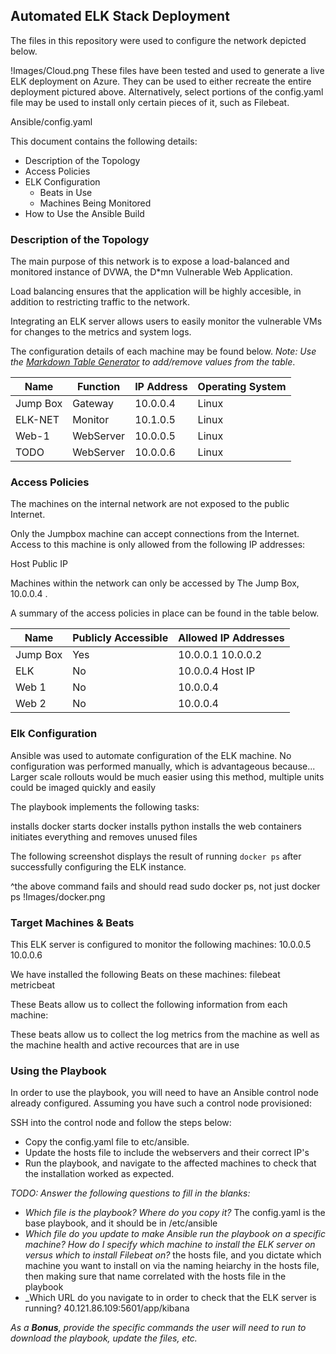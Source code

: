 ## Automated ELK Stack Deployment

The files in this repository were used to configure the network depicted below.

!Images/Cloud.png
These files have been tested and used to generate a live ELK deployment on Azure. They can be used to either recreate the entire deployment pictured above. Alternatively, select portions of the config.yaml file may be used to install only certain pieces of it, such as Filebeat.

  Ansible/config.yaml

This document contains the following details:
- Description of the Topology
- Access Policies
- ELK Configuration
  - Beats in Use
  - Machines Being Monitored
- How to Use the Ansible Build


### Description of the Topology

The main purpose of this network is to expose a load-balanced and monitored instance of DVWA, the D*mn Vulnerable Web Application.

Load balancing ensures that the application will be highly accesible, in addition to restricting traffic to the network.


Integrating an ELK server allows users to easily monitor the vulnerable VMs for changes to the metrics and system logs.


The configuration details of each machine may be found below.
_Note: Use the [Markdown Table Generator](http://www.tablesgenerator.com/markdown_tables) to add/remove values from the table_.

| Name     | Function | IP Address | Operating System |
|----------|----------|------------|------------------|
| Jump Box | Gateway  | 10.0.0.4   | Linux            |
| ELK-NET  | Monitor  | 10.1.0.5   | Linux            |
| Web-1    | WebServer| 10.0.0.5   | Linux            |
| TODO     | WebServer| 10.0.0.6   | Linux            |

### Access Policies

The machines on the internal network are not exposed to the public Internet. 

Only the Jumpbox machine can accept connections from the Internet. Access to this machine is only allowed from the following IP addresses:
	
Host Public IP

Machines within the network can only be accessed by The Jump Box, 10.0.0.4 .


A summary of the access policies in place can be found in the table below.

| Name     | Publicly Accessible | Allowed IP Addresses |
|----------|---------------------|----------------------|
| Jump Box | Yes                 | 10.0.0.1 10.0.0.2    |
| ELK      | No                  | 10.0.0.4 Host IP      |
| Web 1    | No                  | 10.0.0.4             |
| Web 2    | No                  | 10.0.0.4             |

### Elk Configuration

Ansible was used to automate configuration of the ELK machine. No configuration was performed manually, which is advantageous because...
Larger scale rollouts would be much easier using this method, multiple units could be imaged quickly and easily

The playbook implements the following tasks:

installs docker
starts docker
installs python
installs the web containers
initiates everything and removes unused files

The following screenshot displays the result of running `docker ps` after successfully configuring the ELK instance.

^the above command fails and should read sudo docker ps, not just docker ps
!Images/docker.png


### Target Machines & Beats
This ELK server is configured to monitor the following machines:
10.0.0.5
10.0.0.6

We have installed the following Beats on these machines:
filebeat
metricbeat

These Beats allow us to collect the following information from each machine:

These beats allow us to collect the log metrics from the machine as well as the machine health and active recources that are in use



### Using the Playbook
In order to use the playbook, you will need to have an Ansible control node already configured. Assuming you have such a control node provisioned: 

SSH into the control node and follow the steps below:
- Copy the config.yaml file to etc/ansible.
- Update the hosts file to include the webservers and their correct IP's
- Run the playbook, and navigate to the affected machines to check that the installation worked as expected.

_TODO: Answer the following questions to fill in the blanks:_
- _Which file is the playbook? Where do you copy it?_ The config.yaml is the base playbook, and it should be in /etc/ansible  
- _Which file do you update to make Ansible run the playbook on a specific machine? How do I specify which machine to install the ELK server on versus which to install Filebeat on?_ the hosts file, and you dictate which machine you want to install on via the naming heiarchy in the hosts file, then making sure that name correlated with the hosts file in the playbook
- _Which URL do you navigate to in order to check that the ELK server is running?
40.121.86.109:5601/app/kibana

_As a **Bonus**, provide the specific commands the user will need to run to download the playbook, update the files, etc._
